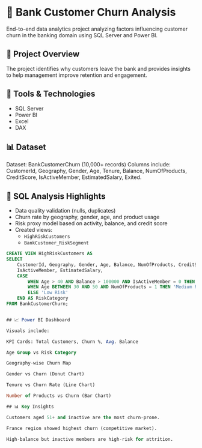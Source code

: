# 🏦 Bank Customer Churn Analysis
End-to-end data analytics project analyzing factors influencing customer churn in the banking domain using SQL Server and Power BI.

## 📁 Project Overview
The project identifies why customers leave the bank and provides insights to help management improve retention and engagement.

## 🧰 Tools & Technologies
- SQL Server
- Power BI
- Excel
- DAX

## 📊 Dataset
Dataset: BankCustomerChurn (10,000+ records)
Columns include: CustomerId, Geography, Gender, Age, Tenure, Balance, NumOfProducts, CreditScore, IsActiveMember, EstimatedSalary, Exited.

## 🧮 SQL Analysis Highlights
- Data quality validation (nulls, duplicates)
- Churn rate by geography, gender, age, and product usage
- Risk proxy model based on activity, balance, and credit score
- Created views:
  - `HighRiskCustomers`
  - `BankCustomer_RiskSegment`

```sql
CREATE VIEW HighRiskCustomers AS
SELECT 
    CustomerId, Geography, Gender, Age, Balance, NumOfProducts, CreditScore, 
    IsActiveMember, EstimatedSalary,
    CASE 
        WHEN Age > 40 AND Balance > 100000 AND IsActiveMember = 0 THEN 'High Risk'
        WHEN Age BETWEEN 30 AND 50 AND NumOfProducts = 1 THEN 'Medium Risk'
        ELSE 'Low Risk'
    END AS RiskCategory
FROM BankCustomerChurn;


## 📈 Power BI Dashboard

Visuals include:

KPI Cards: Total Customers, Churn %, Avg. Balance

Age Group vs Risk Category

Geography-wise Churn Map

Gender vs Churn (Donut Chart)

Tenure vs Churn Rate (Line Chart)

Number of Products vs Churn (Bar Chart)

## 📊 Key Insights

Customers aged 51+ and inactive are the most churn-prone.

France region showed highest churn (competitive market).

High-balance but inactive members are high-risk for attrition.
